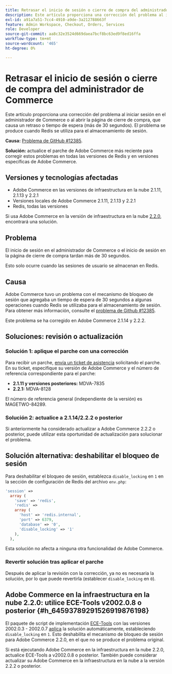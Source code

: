 ```yaml
---
title: Retrasar el inicio de sesión o cierre de compra del administrador de Commerce
description: Este artículo proporciona una corrección del problema al iniciar sesión en el administrador de Commerce o al abrir la página de cierre de compra, que causa un retraso o tiempo de espera (más de 30 segundos). El problema se produce cuando Redis se utiliza para el almacenamiento de sesión.
exl-id: a91a7a51-7cc4-4910-a9de-3a212788663f
feature: Admin Workspace, Checkout, Orders, Services
role: Developer
source-git-commit: aa8c32e3524d669daea7bcf8bc63ed9f8ed16ffa
workflow-type: tm+mt
source-wordcount: '465'
ht-degree: 0%

---
```


# Retrasar el inicio de sesión o cierre de compra del administrador de Commerce

Este artículo proporciona una corrección del problema al iniciar sesión en el administrador de Commerce o al abrir la página de cierre de compra, que causa un retraso o tiempo de espera (más de 30 segundos). El problema se produce cuando Redis se utiliza para el almacenamiento de sesión.

**Causa:**   [Problema de GitHub \#12385](https://github.com/magento/magento2/issues/12385).

**Solución:** actualice el parche de Adobe Commerce más reciente para corregir estos problemas en todas las versiones de Redis y en versiones específicas de Adobe Commerce.

## Versiones y tecnologías afectadas

* Adobe Commerce en las versiones de infraestructura en la nube 2.1.11, 2.1.13 y 2.2.1
* Versiones locales de Adobe Commerce 2.1.11, 2.1.13 y 2.2.1
* Redis, todas las versiones

Si usa Adobe Commerce en la versión de infraestructura en la nube [2.2.0](#h_64593789291526919876198), encontrará una solución.

## Problema

El inicio de sesión en el administrador de Commerce o el inicio de sesión en la página de cierre de compra tardan más de 30 segundos.

Esto solo ocurre cuando las sesiones de usuario se almacenan en Redis.

## Causa

Adobe Commerce tuvo un problema con el mecanismo de bloqueo de sesión que agregaba un tiempo de espera de 30 segundos a algunas operaciones cuando Redis se utilizaba para el almacenamiento de sesión. Para obtener más información, consulte el [problema de Github \#12385](https://github.com/magento/magento2/issues/12385).

Este problema se ha corregido en Adobe Commerce 2.1.14 y 2.2.2.

## Soluciones: revisión o actualización

### Solución 1: aplique el parche con una corrección

Para recibir un parche, [envía un ticket de asistencia](/help/help-center-guide/help-center/magento-help-center-user-guide.md#submit-ticket) solicitando el parche. En su ticket, especifique su versión de Adobe Commerce y el número de referencia correspondiente para el parche:

* **2.1.11 y versiones posteriores:** MDVA-7835
* **2.2.1:** MDVA-8128

El número de referencia general (independiente de la versión) es MAGETWO-84289.

### Solución 2: actualice a 2.1.14/2.2.2 o posterior

Si anteriormente ha considerado actualizar a Adobe Commerce 2.2.2 o posterior, puede utilizar esta oportunidad de actualización para solucionar el problema.

## Solución alternativa: deshabilitar el bloqueo de sesión

Para deshabilitar el bloqueo de sesión, establezca `disable_locking` en `1` en la sección de configuración de Redis del archivo `env.php`:

```php
'session' =>
  array (
    'save' => 'redis',
    'redis' =>
    array (
      'host' => 'redis.internal',
      'port' => 6379,
      'database' => '0',
      'disable_locking' => '1'
    ),
  ),
```

Esta solución no afecta a ninguna otra funcionalidad de Adobe Commerce.

### Revertir solución tras aplicar el parche

Después de aplicar la revisión con la corrección, ya no es necesaria la solución, por lo que puede revertirla (establecer `disable_locking` en `0`).

## Adobe Commerce en la infraestructura en la nube 2.2.0: utilice ECE-Tools v2002.0.8 o posterior {#h_64593789291526919876198}

El paquete de script de implementación [ECE-Tools](https://devdocs.magento.com/cloud/project/ece-tools-update.html) con las versiones 2002.0.3 - 2002.0.7 [aplica](https://experienceleague.adobe.com/docs/commerce-cloud-service/user-guide/dev-tools/ece-tools/update-package.html) la solución automáticamente, estableciendo `disable_locking` en `1`. Esto deshabilita el mecanismo de bloqueo de sesión para Adobe Commerce 2.2.0, en el que no se produce el problema original.

Si está ejecutando Adobe Commerce en la infraestructura en la nube 2.2.0, actualice ECE-Tools a v2002.0.8 o posterior. También puede considerar actualizar su Adobe Commerce en la infraestructura en la nube a la versión 2.2.2 o posterior.
